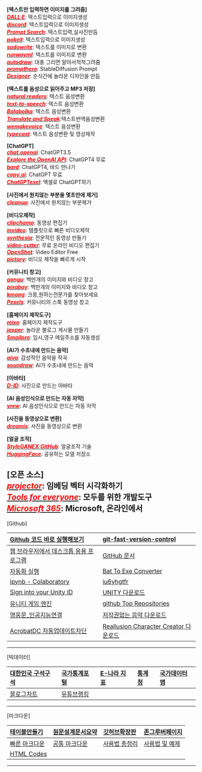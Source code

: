 **[텍스트만 입력하면 이미지를 그려줌]**<br>
[<span style="color:red">***DALL·E***</span>](https://labs.openai.com/): 텍스트입력으로 이미지생성<br>
[<span style="color:red">***discord***</span>](https://discord.com/channels/662267976984297473/@home): 텍스트입력으로 이미지생성<br>
[<span style="color:red">***Prompt Search***</span>](https://www.ptsearch.info/home/): 텍스트입력,실사진만듬<br>
[<span style="color:red">***pokeit***</span>](https://pokeit.ai/): 텍스트입력으로 이미지생성<br>
[<span style="color:red">***sudowrite***</span>](https://www.sudowrite.com/app#): 텍스트를 이미지로 변환<br>
[<span style="color:red">***runwayml***</span>](https://app.runwayml.com/video-tools/teams/jangwookchoi1/ai-tools): 텍스트를 이미지로 변환<br>
[<span style="color:red">***autodraw***</span>](https://www.autodraw.com/): 대충 그리면 알아서척척그려줌<br>
[<span style="color:red">***prompthero***</span>](https://prompthero.com/stable-diffusion-prompts): StableDiffusion Prompt<br>
[<span style="color:red">***Designer***</span>](https://designer.microsoft.com/): 순식간에 놀라운 디자인을 만듬<br>

**[텍스트를 음성으로 읽어주고 MP3 저장]**<br>
[<span style="color:red">***natural readers***</span>](https://www.naturalreaders.com/online/): 텍스트 음성변환<br>
[<span style="color:red">***text-to-speech***</span>](https://text-to-speech.imtranslator.net/speech.asp): 텍스트 음성변환<br>
[<span style="color:red">***Balabolka***</span>](http://www.cross-plus-a.com/kr/balabolka.htm): 텍스트 음성변환<br>
[<span style="color:red">***Translate and Speak***</span>](https://imtranslator.net/translate-and-speak/):텍스트번역음성변환<br>
[<span style="color:red">***wemakevoice***</span>](https://www.wemakevoice.com/freetts): 텍스트 음성변환<br>
[<span style="color:red">***typecast***</span>](https://app.typecast.ai/ko/login?nextPath=%2Fko%2Fdashboard): 텍스트 음성변환 및 영상제작<br>

**[ChatGPT]**<br>
[<span style="color:red">***chat.openai***</span>](https://chat.openai.com/chat): ChatGPT3.5<br>
[<span style="color:red">***Explore the OpenAI API***</span>](https://platform.openai.com/overview): ChatGPT4 무료<br>
[<span style="color:red">***bard***</span>](https://bard.google.com/?hl=en): ChatGPT4, 바드 만나기<br>
[<span style="color:red">***copy.ai***</span>](https://app.copy.ai/projects/25077331?tool=chat&tab=results): ChatGPT 무료<br>
[<span style="color:red">***ChatGPTexel***</span>](https://drive.google.com/file/d/1EBqu1F7zMbLC121afBWaI2tEIZw07Lcg/view?usp=share_link): 엑셀로 ChatGPT하기<br>

**[사진에서 원치않는 부분을 몇초만에 제거]**<br>
[<span style="color:red">***cleanup***</span>](https://cleanup.pictures/): 사진에서 원치않는 부분제거<br>

**[비디오제작]**<br>
[<span style="color:red">***clipchamp***</span>](https://app.clipchamp.com/): 동영상 편집기<br>
[<span style="color:red">***invideo***</span>](https://invideo.io/workflow/marketing-templates): 템플릿으로 빠른 비디오제작<br>
[<span style="color:red">***synthesia***</span>](https://www.synthesia.io/): 전문적인 동영상 만들기<br>
[<span style="color:red">***video-cutter***</span>](https://video-cutter-js.com/kr/): 무료 온라인 비디오 편집기<br>
[<span style="color:red">***OpenShot***</span>](https://www.openshot.org/): Video Editor Free<br>
[<span style="color:red">***pictory***</span>](https://app.pictory.ai/textinput): 비디오 제작을 빠르게 시작<br>

**[커뮤니티 창고]**<br>
[<span style="color:red">***gongu***</span>](https://gongu.copyright.or.kr/gongu/main/main.do): 백만개의 이미지와 비디오 창고<br>
[<span style="color:red">***pixabay***</span>](https://pixabay.com/ko/sound-effects/search/rain%20falling/?manual_search=1): 백만개의 이미지와 비디오 창고<br>
[<span style="color:red">***kmong***</span>](https://kmong.com/): 크몽,원하는전문가를 찾아보세요<br>
[<span style="color:red">***Pexels***</span>](https://www.pexels.com/ko-kr/videos/): 커뮤니티의 스톡 동영상 창고<br>

**[홈페이지 제작도구]**<br>
[<span style="color:red">***mixo***</span>](https://app.mixo.io/sites/UZzgZVo8YK7SDaTwTFwt): 홈페이지 제작도구<br>
[<span style="color:red">***jasper***</span>](https://www.jasper.ai/): 놀라운 블로그 게시물 만들기<br>
[<span style="color:red">***Smailpro***</span>](https://smailpro.com/): 임시,영구 메일주소를 자동생성<br>

**[AI가 수초내에 만드는 음악]**<br>
[<span style="color:red">***aiva***</span>](https://www.aiva.ai/): 감성적인 음악을 작곡<br>
[<span style="color:red">***soundraw***</span>](https://soundraw.io/create_music): AI가 수초내에 만드는 음악<br>

**[아바타]**<br>
[<span style="color:red">***D-ID***</span>](https://studio.d-id.com/?video=tlk_fa1ueJObWfSiYe4RT57u2): 사진으로 만드는 아바타<br>

**[AI 음성인식으로 만드는 자동 자막]**<br>
[<span style="color:red">***vrew***</span>](https://vrew.voyagerx.com/ko/): AI 음성인식으로 만드는 자동 자막<br>

**[사진을 동영상으로 변환]**<br>
[<span style="color:red">***dreamix***</span>](https://dreamix-video-editing.github.io/): 사진을 동영상으로 변환<br>

**[얼굴 조작]**<br>
[<span style="color:red">***StyleGANEX·GitHub***</span>](https://github.com/williamyang1991/StyleGANEX/actions): 얼굴조작 기술<br>
[<span style="color:red">***HuggingFace***</span>](https://huggingface.co/spaces/PKUWilliamYang/StyleGANEX): 공유하는 모델 저장소<br>

**[오픈 소스]**<br>
[<span style="color:red">***projector***</span>](https://projector.tensorflow.org/): 임베딩 벡터 시각화하기<br>
[<span style="color:red">***Tools for everyone***</span>](https://ai.google/tools/): 모두를 위한 개발도구<br>
[<span style="color:red">***Microsoft 365***</span>](https://www.office.com/?auth=1): Microsoft, 온라인에서<br>
---
[Github]

| [Github 코드 바로 실행해보기](https://choiseokwon.tistory.com/196) | [git-fast-version-control](https://git-scm.com/book/ko/v2) |
| :--- | :--- |
| [웹 브라우저에서 데스크톱 응용 프로그램](https://www.sysnet.pe.kr/Default.aspx?mode=2&sub=0&detail=1&pageno=0&wid=11239&rssMode=1&wtype=0) | [GitHub 문서](https://docs.github.com/en/get-started/quickstart/hello-world) |
| [자동화 실행](https://www.executeautomation.com/) | [Bat To Exe Converter](https://softfamous.com/bat-to-exe-converter/) |
| [ipynb - Colaboratory](https://colab.research.google.com/github/illhyhl1111/SNU_ML2019/blob/master/Lab1_1.ipynb#scrollTo=EGGNfGx5HUQU) | [iu6yhgtfr](http://127.0.0.1:5555) |
| [Sign into your Unity ID](https://id.unity.com/en/conversations/fdd3477a-a77d-4eb3-afed-14e30f888bef00af) | [UNITY 다운로드](https://unity.com/kr/download) |
| [유니티 게임 엔진](https://www.youtube.com/watch?v=EqoU1PodQQ4&t=56s) | [github Top Repositories](https://github.com/) |
| [영웅문_인공지능연결](https://www.kiwoom.com/h/customer/download/VChannelHts4View) | [저작권없는 음악 다운로드](https://thisiswhyimyoung.com/%EC%A0%80%EC%9E%91%EA%B6%8C-%EC%97%86%EB%8A%94-%EC%9D%8C%EC%95%85-%EB%8B%A4%EC%9A%B4%EB%A1%9C%EB%93%9C-bgm-%EB%B8%8C%EA%B8%88/) |
| [AcrobatDC 자동업데이트차단](https://oooh.co.kr/entry/%EC%95%84%ED%81%AC%EB%A1%9C%EB%B2%B3-%EC%9E%90%EB%8F%99-%EC%97%85%EB%8D%B0%EC%9D%B4%ED%8A%B8-%EB%81%84%EA%B8%B0-%EC%B0%A8%EB%8B%A8-Adobe-Acrobat-DC) | [Reallusion Character Creator 다운로드](https://ko.taiwebs.com/windows/download-reallusion-character-creator-5434.html) |
---
[빅데이터]

[대한민국 구석구석](https://korean.visitkorea.or.kr/main/main.do#home) | [국가통계포털](https://kosis.kr/index/index.do) | [E-나라 지표](https://www.index.go.kr/potal/idx/keyBord.do) | [통계청](https://kostat.go.kr/portal/korea/index.action) | [국가데이터맵](https://www.data.go.kr/tcs/opd/ndm/view.do) |
| :--- | :--- | :--- | :--- | :--- |
| [블로그차트](https://www.blogchart.co.kr/chart/theme) | [유튜브랭킹](https://youtube-rank.com/) | []() | []() | []() |
---
[마크다운]

| [테이블만들기](https://www.tablesgenerator.com/markdown_tables) | [원문설계문서요약](https://www.markdownguide.org/basic-syntax) | [깃허브확장판](http://www.rubycoloredglasses.com/2013/04/languages-supported-by-github-flavored-markdown/) | [존그루버페이지](https://nolboo.kim/blog/2013/09/07/john-gruber-markdown/) |
| :--- | :--- | :--- | :--- |
| [빠른 마크다운](http://taewan.kim/post/markdown/#chapter-2) | [공통 마크다운](https://gist.github.com/ihoneymon/652be052a0727ad59601) | [사용법 총정리](https://heropy.blog/2017/09/30/markdown/) | [사용법 및 예제](https://theorydb.github.io/envops/2019/05/22/envops-blog-how-to-use-md/) |
| [HTML Codes](https://ascii.cl/htmlcodes.htm) | []() | []() | []() |
---
